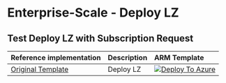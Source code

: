# Enterprise-Scale - Deploy LZ

## Test Deploy LZ with Subscription Request

| Reference implementation | Description | ARM Template |
|:-------------------------|:-------------|:-------------|
| [Original Template](https://github.com/Azure/Enterprise-Scale) | Deploy LZ |[![Deploy To Azure](https://docs.microsoft.com/en-us/azure/templates/media/deploy-to-azure.svg)](https://portal.azure.com/#blade/Microsoft_Azure_CreateUIDef/CustomDeploymentBlade/uri/https%3A%2F%2Fraw.githubusercontent.com%2Fthsulfate%2Falz-arm-demo%2Fmain%2FeslzArm%2Feslz.json/uiFormDefinitionUri/https%3A%2F%2Fraw.githubusercontent.com%2Fthsulfate%2Falz-arm-demo%2Fmain%2FeslzArm%2Fportal-eslz.json) |